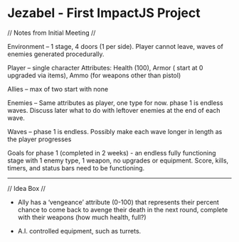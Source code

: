 Jezabel - First ImpactJS Project
======================================================================================================================================
// Notes from Initial Meeting //

Environment – 1 stage, 4 doors (1 per side). Player cannot leave, waves of enemies generated procedurally.

Player – single character
    Attributes: Health (100), Armor ( start at 0 upgraded via items), Ammo (for weapons other than pistol)
    
Allies – max of two start with none

Enemies – Same attributes as player, one type for now. phase 1 is endless waves. Discuss later what to do with leftover enemies at the end of each wave.

Waves – phase 1 is endless. Possibly make each wave longer in length as the player progresses

Goals for phase 1 (completed in 2 weeks) - an endless fully functioning stage with 1 enemy type, 1 weapon, no upgrades or equipment.  Score, kills, timers, and status bars need to be functioning.

--------------------------------------------------------------------------------------------------------------------------------------
// Idea Box //

* Ally has a ‘vengeance’ attribute (0-100) that represents their percent chance to come back to avenge their death in the next round,   complete with their weapons (how much health, full?)

* A.I. controlled equipment, such as turrets.
